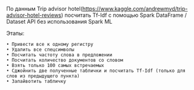 По данным Trip advisor hotel(https://www.kaggle.com/andrewmvd/trip-advisor-hotel-reviews) посчитать Tf-Idf с помощью Spark DataFrame / Dataset API без использования Spark ML

Этапы:

    • Привести все к одному регистру
    • Удалить все спецсимволы
    • Посчитать частоту слова в предложении
    • Посчитать количество документов со словом
    • Взять только 100 самых встречаемых
    • Сджойнить две полученные таблички и посчитать Tf-Idf (только для слов из предыдущего пункта)
    • Запайвотить табличку

